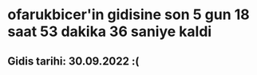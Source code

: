 # ofarukbicer'in gidisine son 5 gun 18 saat 53 dakika 36 saniye kaldi

## Gidis tarihi: 30.09.2022 :(